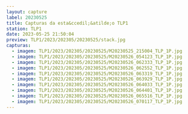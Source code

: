 ```yaml
---
layout: capture
label: 20230525
title: Capturas da esta&ccedil;&atilde;o TLP1
station: TLP1
date: 2023-05-25 21:50:04
preview: TLP1/2023/202305/20230525/stack.jpg
capturas:
  - imagem: TLP1/2023/202305/20230525/M20230525_215004_TLP_1P.jpg
  - imagem: TLP1/2023/202305/20230525/M20230526_054123_TLP_1P.jpg
  - imagem: TLP1/2023/202305/20230525/M20230526_062333_TLP_1P.jpg
  - imagem: TLP1/2023/202305/20230525/M20230526_062552_TLP_1P.jpg
  - imagem: TLP1/2023/202305/20230525/M20230526_063319_TLP_1P.jpg
  - imagem: TLP1/2023/202305/20230525/M20230526_063929_TLP_1P.jpg
  - imagem: TLP1/2023/202305/20230525/M20230526_064033_TLP_1P.jpg
  - imagem: TLP1/2023/202305/20230525/M20230526_064401_TLP_1P.jpg
  - imagem: TLP1/2023/202305/20230525/M20230526_065516_TLP_1P.jpg
  - imagem: TLP1/2023/202305/20230525/M20230526_070117_TLP_1P.jpg
---
```


